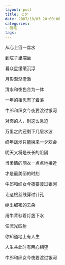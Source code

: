 ```yaml
---
layout: post
title: 七夕
date: 2007/10/03 20:00:00
categories: 
- 随笔
tags: 
---
```


从心上舀一盆水

到院子里端坐

看众星缓缓沉浮

月影渐渐澄澈

清水和夜色合为一体

一年的相思有了着落

牛郎和织女今夜要渡过银河

对面的人，别这么急迫

万里之约还剩下几层水波

终年跋涉只能换来一夕欢会

明天又将是长长的阻隔

当柔情的羽衣一点点地接近

才是最美丽的时刻

牛郎和织女今夜要渡过银河

让这根丝线穿过针孔

绣出细密的云朵

用牛背驮着灯盏下水

任流光四射

你知道地上有人生

人生共此时有两心相望

牛郎和织女今夜要渡过银河
